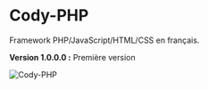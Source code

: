 # Cody-PHP
 Framework PHP/JavaScript/HTML/CSS en français.

__Version 1.0.0.0 :__ Première version  

![Cody-PHP](https://raw.githubusercontent.com/TheRake66/Cody-PHP/main/screenshot.png)